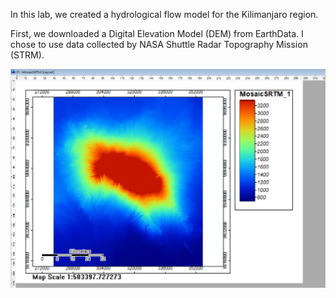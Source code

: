 In this lab, we created a hydrological flow model for the Kilimanjaro region.

First, we downloaded a Digital Elevation Model (DEM) from EarthData. I chose to use data collected by NASA Shuttle Radar Topography Mission (STRM).

![Kilamanjaro DEM](DEM2.PNG) 

